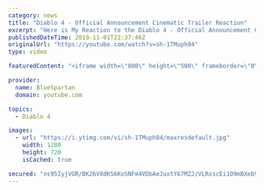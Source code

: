 ```yaml
---
category: news
title: "Diablo 4 - Official Announcement Cinematic Trailer Reaction"
excerpt: "Here is My Reaction to the Diablo 4 - Official Announcement Cinematic Trailer Let me know what you thought of thought of the cinematic in the comments down ..."
publishedDateTime: 2019-11-01T22:37:46Z
originalUrl: "https://youtube.com/watch?v=sh-1TMuph84"
type: video

featuredContent: "<iframe width=\"800\" height=\"500\" frameborder=\"0\" src=\"https://www.youtube.com/embed/sh-1TMuph84\" allow=\"accelerometer; autoplay; encrypted-media; gyroscope; picture-in-picture\" allowfullscreen></iframe>"

provider:
  name: BlueSpartan
  domain: youtube.com

topics:
  - Diablo 4

images:
  - url: "https://i.ytimg.com/vi/sh-1TMuph84/maxresdefault.jpg"
    width: 1280
    height: 720
    isCached: true

secured: "ns95IyjVGR/BK26V8dKS6KoSNFm4VDbAeJuxtY67MZJ/VLRxscEi1O9mBXeb9NyF78kMJIVUQTq0iYaefmuF/SrqnKK8FTfdMihcJgLDZ//TXBlMRvyTMzyVi20f77tzHiIUhZElegek8mR33tZrOoVEcwy0Tfl0snAJ0a07KdtlnNI8wNvDJYEsZw6gprds1GEAdK14VJr2cvtdIB4DjThGN15eKmdzwzkEQ2boiT7dU/15LtrkpA4X0a+5wmjfvZ0ehHXQcLLn3JywK33C79IGRPa14o6KhBpPayui8N+hwXTfHYaqxG9ibdvWU6AhKrq+zoxVfPBd2+H0sqRIampqXd/p1R0+1W04jnwOgqh8uT2v3ZQtjNAUQfIqkTuZNgxmuMc46y4fQZIHjWYGGCjqq1MDSfjl99nqYVxv9pkqTYsjqmI+3eDtz5IcbYX5;ORMpTITLBioZE0fCQUsavA=="
---
```


